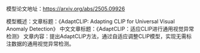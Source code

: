 模型论文地址：https://arxiv.org/abs/2505.09926

模型概述：文章标题：《AdaptCLIP: Adapting CLIP for Universal Visual Anomaly Detection》
中文文章标题：《AdaptCLIP：适应CLIP进行通用视觉异常检测》
文章内容：提出AdaptCLIP方法，通过自适应调整CLIP模型，实现无需标注数据的通用视觉异常检测。
